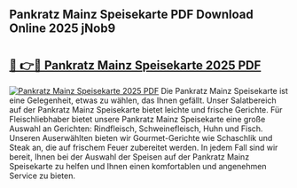 ## Pankratz Mainz Speisekarte PDF Download Online 2025 jNob9

# <h2><a href="http://gcchukh.nevu.top/?p=Pankratz+Mainz+Speisekarte">🔗 👉🔴 Pankratz Mainz Speisekarte 2025 PDF</a></h2>

[![Pankratz Mainz Speisekarte 2025 PDF](https://i.imgur.com/dBaPXMq.png)](http://gcchukh.nevu.top/?p=Pankratz+Mainz+Speisekarte)
Die Pankratz Mainz Speisekarte ist eine Gelegenheit, etwas zu wählen, das Ihnen gefällt. Unser Salatbereich auf der Pankratz Mainz Speisekarte bietet leichte und frische Gerichte. Für Fleischliebhaber bietet unsere Pankratz Mainz Speisekarte eine große Auswahl an Gerichten: Rindfleisch, Schweinefleisch, Huhn und Fisch. Unseren Auserwählten bieten wir Gourmet-Gerichte wie Schaschlik und Steak an, die auf frischem Feuer zubereitet werden. In jedem Fall sind wir bereit, Ihnen bei der Auswahl der Speisen auf der Pankratz Mainz Speisekarte zu helfen und Ihnen einen komfortablen und angenehmen Service zu bieten.
